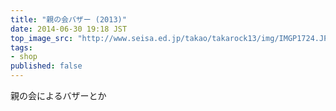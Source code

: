 ```yaml
---
title: "親の会バザー (2013)"
date: 2014-06-30 19:18 JST
top_image_src: "http://www.seisa.ed.jp/takao/takarock13/img/IMGP1724.JPG"
tags:
- shop
published: false
---
```

親の会によるバザーとか